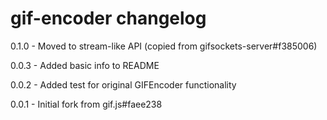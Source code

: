 # gif-encoder changelog
0.1.0 - Moved to stream-like API (copied from gifsockets-server#f385006)

0.0.3 - Added basic info to README

0.0.2 - Added test for original GIFEncoder functionality

0.0.1 - Initial fork from gif.js#faee238
